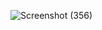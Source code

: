![Screenshot (356)](https://user-images.githubusercontent.com/94343180/142033877-8322817e-6c4a-4ed7-825c-48bb9d10c0c9.png)

